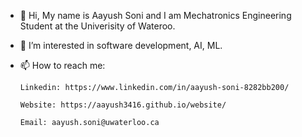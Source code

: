 - 👋 Hi, My name is Aayush Soni and I am Mechatronics Engineering Student at the Univerisity of Wateroo.
- 👀 I’m interested in software development, AI, ML. 
- 📫 How to reach me:

      Linkedin: https://www.linkedin.com/in/aayush-soni-8282bb200/
  
      Website: https://aayush3416.github.io/website/
  
      Email: aayush.soni@uwaterloo.ca

<!---
aayush3416/aayush3416 is a ✨ special ✨ repository because its `README.md` (this file) appears on your GitHub profile.
You can click the Preview link to take a look at your changes.
--->
